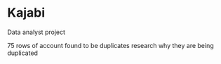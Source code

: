 # Kajabi
Data analyst project


75 rows of account found to be duplicates
 research why they are being duplicated
